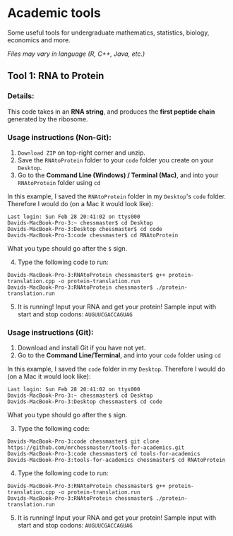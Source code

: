# Academic tools

Some useful tools for undergraduate mathematics, statistics, biology, economics and more.

*Files may vary in language (R, C++, Java, etc.)*

## Tool 1: RNA to Protein

### Details:
This code takes in an **RNA string**, and produces the **first peptide chain** generated by the ribosome. 

### Usage instructions (Non-Git):
1. `Download ZIP` on top-right corner and unzip.
2. Save the `RNAtoProtein` folder to your `code` folder you create on your `Desktop`.
3. Go to the **Command Line (Windows) / Terminal (Mac)**, and into your `RNAtoProtein` folder using `cd`

In this example, I saved the `RNAtoProtein` folder in my `Desktop`'s `code` folder.
Therefore I would do (on a Mac it would look like):
```
Last login: Sun Feb 28 20:41:02 on ttys000
Davids-MacBook-Pro-3:~ chessmaster$ cd Desktop
Davids-MacBook-Pro-3:Desktop chessmaster$ cd code
Davids-MacBook-Pro-3:code chessmaster$ cd RNAtoProtein
```
What you type should go after the `$` sign.

4. Type the following code to run:
```
Davids-MacBook-Pro-3:RNAtoProtein chessmaster$ g++ protein-translation.cpp -o protein-translation.run
Davids-MacBook-Pro-3:RNAtoProtein chessmaster$ ./protein-translation.run
```

5. It is running! Input your RNA and get your protein! Sample input with start and stop codons:
  `AUGUUCGACCAGUAG`



### Usage instructions (Git):
1. Download and install Git if you have not yet.
2. Go to the **Command Line/Terminal**, and into your `code` folder using `cd`

In this example, I saved the `code` folder in my `Desktop`.
Therefore I would do (on a Mac it would look like):
```
Last login: Sun Feb 28 20:41:02 on ttys000
Davids-MacBook-Pro-3:~ chessmaster$ cd Desktop
Davids-MacBook-Pro-3:Desktop chessmaster$ cd code
```
What you type should go after the `$` sign.

3. Type the following code:
```
Davids-MacBook-Pro-3:code chessmaster$ git clone https://github.com/mrchessmaster/tools-for-academics.git
Davids-MacBook-Pro-3:code chessmaster$ cd tools-for-academics
Davids-MacBook-Pro-3:tools-for-academics chessmaster$ cd RNAtoProtein
```

4. Type the following code to run:
```
Davids-MacBook-Pro-3:RNAtoProtein chessmaster$ g++ protein-translation.cpp -o protein-translation.run
Davids-MacBook-Pro-3:RNAtoProtein chessmaster$ ./protein-translation.run
```

5. It is running! Input your RNA and get your protein! Sample input with start and stop codons:
  `AUGUUCGACCAGUAG`

